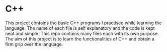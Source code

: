 # C++
This project contains the basic C++ programs I practised while learning the language. The name of each file is self explanatory and the code is kept neat and simple. This repo contains many files each with its own purpose. The aim of this project is to learn the functionalities of C++ and obtain a firm grip over the language.
